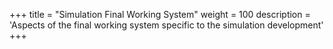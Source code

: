 +++
title = "Simulation Final Working System"
weight = 100
description = 'Aspects of the final working system specific to the simulation development'
+++